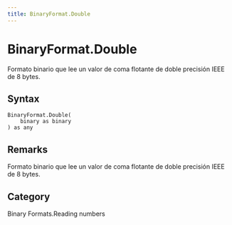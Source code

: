 ```yaml
---
title: BinaryFormat.Double
---
```


# BinaryFormat.Double


Formato binario que lee un valor de coma flotante de doble precisión IEEE de 8 bytes.


## Syntax

```powerquery
BinaryFormat.Double(
    binary as binary
) as any
```


## Remarks

Formato binario que lee un valor de coma flotante de doble precisión IEEE de 8 bytes.



## Category
Binary Formats.Reading numbers
